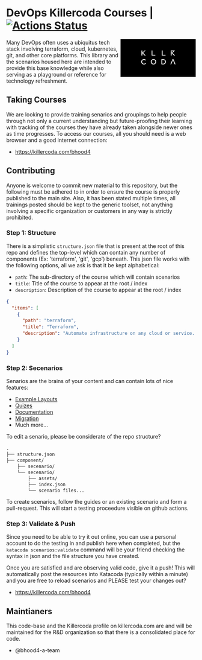 # DevOps Killercoda Courses | [![Actions Status](https://github.com/bhood4/devops-killercoda/workflows/Validate%20Katacoda/badge.svg)](https://github.com/bhood4/devops-killercoda/actions)

<img align="right" width="200" src="assets/kllr.png">Many DevOps often uses a ubiquitus tech stack involving terraform, cloud, kubernetes, git, and other core platforms.  This library and the scenarios housed here are intended to provide this base knowledge while also serving as a playground or reference for technology refreshment.

## Taking Courses

We are looking to provide training senarios and groupings to help people through not only a current understanding but future-proofing their learning with tracking of the courses they have already taken alongside newer ones as time progresses.  To access our courses, all you should need is a web browser and a good internet connection:

- https://killercoda.com/bhood4

## Contributing

Anyone is welcome to commit new material to this repository, but the following must be adhered to in order to ensure the course is properly published to the main site.  Also, it has been stated multiple times, all trainings posted should be kept to the generic toolset, not anything involving a specific organization or  customers in any way is strictly prohibited.

### Step 1: Structure

There is a simplistic `structure.json` file that is present at the root of this repo and defines the top-level which can contain any number of components (Ex: 'terraform', 'git', 'gcp') beneath.  This json file works with the following options, all we ask is that it be kept alphabetical:

* `path`: The sub-directory of the course which will contain scenarios
* `title`: Title of the course to appear at the root / index
* `description`: Description of the course to appear at the root / index

```json
{
  "items": [
    {
      "path": "terraform",
      "title": "Terraform",
      "description": "Automate infrastructure on any cloud or service. Terraform IS infrastructure as code, and is how we build repeatable environments and solutions."
    }
  ]
}
```

### Step 2: Secenarios

Senarios are the brains of your content and can contain lots of nice features:

* [Example Layouts](https://github.com/killercoda/scenario-examples)
* [Quizes](https://github.com/clun/krscenarios/blob/main/queries/quiz.md)
* [Documentation](https://killercoda.com/creators)
* [Migration](https://itnext.io/katacoda-to-killercoda-migration-guide-d21961fc0c9b)
* Much more...

To edit a senario, please be considerate of the repo structure?

```
.
├── structure.json
├── component/
    ├── secenario/
    └── secenario/
        ├── assets/
        ├── index.json
        └── scenario files...
```

To create scenarios, follow the guides or an existing scenario and form a pull-request. This will start a testing proceedure visible on github actions.

### Step 3: Validate & Push

Since you need to be able to try it out online, you can use a personal account to do the testing in and publish here when completed, but the `katacoda scenarios:validate` command will be your friend checking the syntax in json and the file structure you have created.

Once you are satisfied and are observing valid code, give it a push!  This will automatically post the resources into Katacoda (typically within a minute) and you are free to reload scenarios and PLEASE test your changes out?

- https://killercoda.com/bhood4

## Maintianers

This code-base and the Killercoda profile on killercoda.com are and will be maintained for the R&D organization so that there is a consolidated place for code.

- @bhood4-a-team
